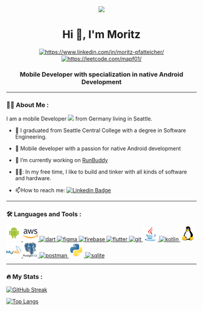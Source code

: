 <div id="header" align="center">
  <img src="https://media.giphy.com/media/CuuSHzuc0O166MRfjt/giphy.gif" width="100"/>
 
</div>



<h1 align="center">Hi 👋, I'm Moritz</h1>
<p align="center">
<a href="https://linkedin.com/in/moritz-pfatteicher/" target="blank"><img align="center" src="https://img.shields.io/badge/-LinkedIn-blue?style=flat&logo=Linkedin&logoColor=white)](https://www.linkedin.com/in/moritz-pfatteicher/" alt="https://www.linkedin.com/in/moritz-pfatteicher/" height="30" width="90" /></a>
<a href="https://www.leetcode.com/mapf01/" target="blank"><img align="center" src="https://raw.githubusercontent.com/rahuldkjain/github-profile-readme-generator/master/src/images/icons/Social/leet-code.svg" alt="https://leetcode.com/mapf01/" height="30" width="40" /></a>
</p>
<h3 align="center">Mobile Developer with specialization in native Android Development</h3>


---


### :man_technologist: About Me :
I am a mobile Developer <img src="https://media.giphy.com/media/WUlplcMpOCEmTGBtBW/giphy.gif" width="30"> from Germany living in Seattle.

- :telescope: I graduated from Seattle Central College with a degree in Software Engineering.

- :seedling: Mobile developer with a passion for native Android development
  
- 🔭 I’m currently working on [RunBuddy](https://github.com/MorPfa/RunBuddy)

- 👷‍♂️: In my free time, I like to build and tinker with all kinds of software and hardware. 

- :mailbox:How to reach me: [![Linkedin Badge](https://img.shields.io/badge/-LinkedIn-blue?style=flat&logo=Linkedin&logoColor=white)](https://www.linkedin.com/in/moritz-pfatteicher/)

---

### :hammer_and_wrench: Languages and Tools :


<p align="left"> <a href="https://developer.android.com" target="_blank" rel="noreferrer"> <img src="https://raw.githubusercontent.com/devicons/devicon/master/icons/android/android-original-wordmark.svg" alt="android" width="40" height="40"/> </a> 
  <a href="https://aws.amazon.com" target="_blank" rel="noreferrer"> <img src="https://raw.githubusercontent.com/devicons/devicon/master/icons/amazonwebservices/amazonwebservices-original-wordmark.svg" alt="aws" width="40" height="40"/> </a> 
  <a href="https://dart.dev" target="_blank" rel="noreferrer"> <img src="https://www.vectorlogo.zone/logos/dartlang/dartlang-icon.svg" alt="dart" width="40" height="40"/> </a> <a href="https://www.figma.com/" target="_blank" rel="noreferrer"> <img src="https://www.vectorlogo.zone/logos/figma/figma-icon.svg" alt="figma" width="40" height="40"/> </a> <a href="https://firebase.google.com/" target="_blank" rel="noreferrer"> <img src="https://www.vectorlogo.zone/logos/firebase/firebase-icon.svg" alt="firebase" width="40" height="40"/> </a> <a href="https://flutter.dev" target="_blank" rel="noreferrer"> <img src="https://www.vectorlogo.zone/logos/flutterio/flutterio-icon.svg" alt="flutter" width="40" height="40"/> </a> <a href="https://git-scm.com/" target="_blank" rel="noreferrer"> <img src="https://www.vectorlogo.zone/logos/git-scm/git-scm-icon.svg" alt="git" width="40" height="40"/> </a> <a href="https://www.java.com" target="_blank" rel="noreferrer"> <img src="https://raw.githubusercontent.com/devicons/devicon/master/icons/java/java-original.svg" alt="java" width="40" height="40"/> </a> <a href="https://kotlinlang.org" target="_blank" rel="noreferrer"> <img src="https://www.vectorlogo.zone/logos/kotlinlang/kotlinlang-icon.svg" alt="kotlin" width="40" height="40"/> </a> <a href="https://www.linux.org/" target="_blank" rel="noreferrer"> <img src="https://raw.githubusercontent.com/devicons/devicon/master/icons/linux/linux-original.svg" alt="linux" width="40" height="40"/> </a> <a href="https://www.mysql.com/" target="_blank" rel="noreferrer"> <img src="https://raw.githubusercontent.com/devicons/devicon/master/icons/mysql/mysql-original-wordmark.svg" alt="mysql" width="40" height="40"/> </a> <a href="https://www.postgresql.org" target="_blank" rel="noreferrer"> <img src="https://raw.githubusercontent.com/devicons/devicon/master/icons/postgresql/postgresql-original-wordmark.svg" alt="postgresql" width="40" height="40"/> </a> <a href="https://postman.com" target="_blank" rel="noreferrer"> <img src="https://www.vectorlogo.zone/logos/getpostman/getpostman-icon.svg" alt="postman" width="40" height="40"/> </a> <a href="https://www.python.org" target="_blank" rel="noreferrer"> <img src="https://raw.githubusercontent.com/devicons/devicon/master/icons/python/python-original.svg" alt="python" width="40" height="40"/> </a> <a href="https://www.sqlite.org/" target="_blank" rel="noreferrer"> <img src="https://www.vectorlogo.zone/logos/sqlite/sqlite-icon.svg" alt="sqlite" width="40" height="40"/> </a> </p>



---

### :fire: My Stats :


[![GitHub Streak](http://github-readme-streak-stats.herokuapp.com?user=MorPfa&theme=dark&background=000000)](https://git.io/streak-stats)

[![Top Langs](https://github-readme-stats.vercel.app/api/top-langs/?username=MorPfa&layout=compact&theme=vision-friendly-dark)](https://github.com/anuraghazra/github-readme-stats)


